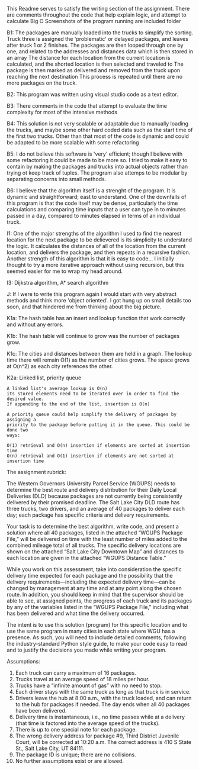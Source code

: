 This Readme serves to satisfy the writing section of the assignment.
There are comments throughout the code that help explain logic, and attempt to calculate Big O
Screenshots of the program running are included folder

B1:
The packages are manually loaded into the trucks to simplify the sorting.
Truck three is assigned the 'problematic' or delayed packages, and leaves after truck 1 or 2 finishes.
The packages are then looped through one by one, and related to the addresses and distances data which is then stored in an array
The distance for each location from the current location is calculated, and the shorted location is then selected and traveled to
The package is then marked as delivered and removed from the truck upon reaching the next destination
This process is repeated until there are no more packages on the truck.

B2:
This program was written using visual studio code as a text editor.

B3: 
There comments in the code that attempt to evaluate the time complexity for most of the intensive methods

B4:
This solution is not very scalable or adaptable due to manually loading the trucks, and maybe some other hard coded data such as
the start time of the first two trucks. Other than that most of the code is dynamic and could be adapted to be more scalable with some refactoring

B5:
I do not believe this software is 'very' efficient; though I believe with some refactoring it could be made to be more so.
I tried to make it easy to contain by making the packages and trucks into actual objects rather than trying ot keep track of tuples.
The program also attemps to be modular by separating concerns into small methods.

B6: 
I believe that the algorithm itself is a strenght of the program. It is dynamic and straightforward; east to understand.
One of the downfalls of this program is that the code itself may be dense, particularly the time calculations and comparing 
time inputs that a user can type in to minutes passed in a day, compared to minutes elapsed in terms of an individual truck.

I1: 
One of the major strengths of the algorithm I used to find the nearest location for the next package to be delievered is its simplicity to understand the logic. It calculates the distances of all of the location from the current location, and delivers the package, and then repeats in a recursive fashion. Another strength of this algorithm is that it is easy to code... 
I initially thought to try a more iterative approach without using recursion, but this seemed easier for me to wrap my head around.

I3:
Dijkstra algorithm, A* search algorithm

J:
If I were to write this program again I would start with very abstract methods and think more 'object oriented'.
I got hung up on small details too soon, and that hindered me from thinking about the big picture.

K1a:
    The hash table has an insert and lookup function that work correctly and without
    any errors.

K1b:
    The hash table will continue to grow was the number of packages grow.

K1c: 
    The cities and distances between them are held in a graph. The lookup time there
    will remain O(1) as the number of cities grows. The space grows at O(n^2) as
    each city references the other.

K2a:  Linked list, priority queue

    A linked list's average lookup is O(n)
    its stored elements need to be iterated over in order to find the desired value. 
    If appending to the end of the list, insertion is O(n) 

    A priority queue could help simplify the delivery of packages by assigning a
    priority to the package before putting it in the queue. This could be done two
    ways:

    O(1) retrieval and O(n) insertion if elements are sorted at insertion time
    O(n) retrieval and O(1) insertion if elements are not sorted at insertion time
    













The assignment rubrick:

The Western Governors University Parcel Service (WGUPS) needs to determine the best route and delivery distribution
for their Daily Local Deliveries (DLD) because packages are not currently being consistently delivered by their
promised deadline. The Salt Lake City DLD route has three trucks, two drivers, and an average of 40 packages to
deliver each day; each package has specific criteria and delivery requirements.

Your task is to determine the best algorithm, write code, and present a solution where all 40 packages, listed in
the attached “WGUPS Package File,” will be delivered on time with the least number of miles added to the combined
mileage total of all trucks. The specific delivery locations are shown on the attached “Salt Lake City Downtown Map”
and distances to each location are given in the attached “WGUPS Distance Table.”

While you work on this assessment, take into consideration the specific delivery time expected for each package and the
possibility that the delivery requirements—including the expected delivery time—can be changed by management at any
time and at any point along the chosen route. In addition, you should keep in mind that the supervisor should be able
to see, at assigned points, the progress of each truck and its packages by any of the variables listed in
the “WGUPS Package File,” including what has been delivered and what time the delivery occurred.

The intent is to use this solution (program) for this specific location and to use the same program in many cities in each
state where WGU has a presence. As such, you will need to include detailed comments, following the industry-standard Python
style guide, to make your code easy to read and to justify the decisions you made while writing your program.


Assumptions:
1. Each truck can carry a maximum of 16 packages.
2. Trucks travel at an average speed of 18 miles per hour.
3. Trucks have a “infinite amount of gas” with no need to stop.
4. Each driver stays with the same truck as long as that truck is in service.
5. Drivers leave the hub at 8:00 a.m., with the truck loaded, and can return to the hub for packages if needed.
   The day ends when all 40 packages have been delivered.
6. Delivery time is instantaneous, i.e., no time passes while at a delivery
   (that time is factored into the average speed of the trucks).
7. There is up to one special note for each package.
8. The wrong delivery address for package #9, Third District Juvenile Court, will be corrected
   at 10:20 a.m. The correct address is 410 S State St., Salt Lake City, UT 84111.
9. The package ID is unique; there are no collisions.
10. No further assumptions exist or are allowed.